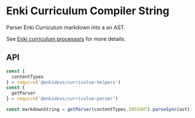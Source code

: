 # Enki Curriculum Compiler String

Parser Enki Curriculum markdown into a an AST.

See [Enki curriculum processors](https://github.com/enkidevs/curriculum-processors)  for more details.

## API

```js
const {
  contentTypes
} = require('@enkidevs/curriculum-helpers')
const {
  getParser
} = require('@enkidevs/curriculum-parser')

const markdownString = getParser(contentTypes.INSIGHT).parseSync(ast)
```
